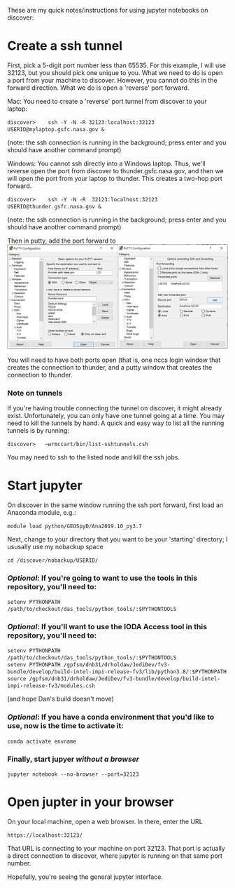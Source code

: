 These are my quick notes/instructions for using jupyter notebooks on discover:

# Create a ssh tunnel

First, pick a 5-digit port number less than 65535.  For this example, I will use 32123, but you should pick one unique to you.  What we need to do is open a port from your machine to discover.  However, you cannot do this in the forward direction.  What we do is open a 'reverse' port forward.  

Mac:  You need to create a 'reverse' port tunnel from discover to your laptop:
```
discover>    ssh -Y -N -R 32123:localhost:32123 USERID@mylaptop.gsfc.nasa.gov &
```
(note:  the ssh connection is running in the background; press enter and you should have another command prompt)

Windows: You cannot ssh directly into a Windows laptop.  Thus, we'll reverse open the port from discover to thunder.gsfc.nasa.gov, and then we will open the port from your laptop to thunder.  This creates a two-hop port forward.
```
discover>    ssh -Y -N -R  32123:localhost:32123 USERID@thunder.gsfc.nasa.gov &
```
(note:  the ssh connection is running in the background; press enter and you should have another command prompt)

Then in putty, add the port forward to 
![putty_screenshot.png](putty_screenshot.png)

You will need to have both ports open (that is, one nccs login window that creates the connection to thunder, and a putty window that creates the connection to thunder.

### Note on tunnels
If you're having trouble connecting the tunnel on discover, it might already exist.  Unfortunately, you can only have one tunnel going at a time.  You may need to kill the tunnels by hand.  A quick and easy way to list all the running tunnels is by running:
```
discover>   ~wrmccart/bin/list-sshtunnels.csh
```
You may need to ssh to the listed node and kill the ssh jobs.

# Start jupyter

On discover in the same window running the ssh port forward, first load an Anaconda module, e.g.:
```
module load python/GEOSpyD/Ana2019.10_py3.7
```
Next, change to your directory that you want to be your 'starting' directory; I ususally use my nobackup space
```
cd /discover/nobackup/USERID/
```
### *Optional*:  If you're going to want to use the tools in this repository, you'll need to:
```
setenv PYTHONPATH /path/to/checkout/das_tools/python_tools/:$PYTHONTOOLS
```

### *Optional*:  If you'll want to use the IODA Access tool in this repository, you'll need to:
```
setenv PYTHONPATH /path/to/checkout/das_tools/python_tools/:$PYTHONTOOLS
setenv PYTHONPATH /gpfsm/dnb31/drholdaw/JediDev/fv3-bundle/develop/build-intel-impi-release-fv3/lib/python3.8/:$PYTHONPATH
source /gpfsm/dnb31/drholdaw/JediDev/fv3-bundle/develop/build-intel-impi-release-fv3/modules.csh
```
(and hope Dan's build doesn't move)

### *Optional*:  If you have a conda environment that you'd like to use, now is the time to activate it:
```
conda activate envname
```

### Finally, start jupyer *without a browser*
```
jupyter notebook --no-browser --port=32123
```

# Open jupter in your browser

On your local machine, open a web browser.  In there, enter the URL
```
https://localhost:32123/
```

That URL is connecting to your machine on port 32123.  That port is actually a direct connection to discover, where jupyter is running on that same port number.  

Hopefully, you're seeing the general jupyter interface.


